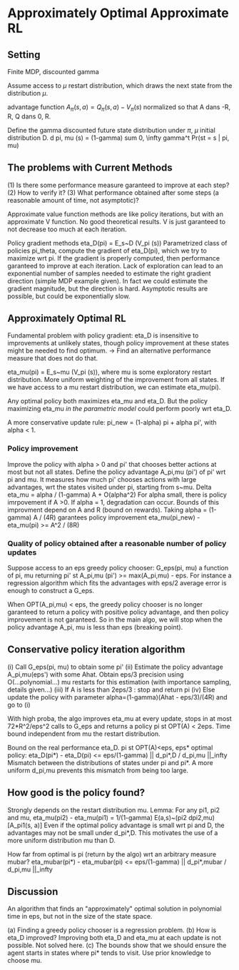 # Approximately Optimal Approximate RL

## Setting

Finite MDP, discounted gamma

Assume access to $\mu$ restart distribution, which draws the next state from the distribution $\mu$.

advantage function $A_\pi(s, a) = Q_\pi(s, a) - V_\pi(s)$
normalized so that A dans -R, R, Q dans 0, R.

Define the gamma discounted future state distribution under $\pi$, $\mu$ initial distribution D.
d pi, mu (s) = (1-gamma) sum 0, \infty gamma^t Pr(st = s | pi, mu)

## The problems with Current Methods

(1) Is there some performance measure garanteed to improve at each step?
(2) How to verify it?
(3) What performance obtained after some steps (a reasonable amount of time, not asymptotic)?

Approximate value function methods are like policy iterations, but with an approximate V function. No good theoretical results. V is just garanteed to not decrease too much at each iteration.

Policy gradient methods
eta_D(pi) =  E_s~D (V_pi (s))
Parametrized class of policies pi_theta, compute the gradient of eta_D(pi), which we try to maximize wrt pi. If the gradient is properly computed, then performance garanteed to improve at each iteration.
Lack of exploration can lead to an exponential number of samples needed to estimate the right gradient direction  (simple MDP example given). In fact we could estimate the gradient magnitude, but the direction is hard.
Asymptotic results are possible, but could be exponentially slow.

## Approximately Optimal RL

Fundamental problem with policy gradient: eta_D is insensitive to improvements at unlikely states, though policy improvement at these states might be needed to find optimum. -> Find an alternative performance measure that does not do that.

eta_mu(pi) = E_s~mu (V_pi (s)), where mu is some exploratory restart distribution. More uniform weighting of the improvement from all states. If we have access to a mu restart distribution, we can estimate eta_mu(pi).

Any optimal policy both maximizes eta_mu and eta_D. But the policy maximizing eta_mu *in the parametric model* could perform poorly wrt eta_D.

A more conservative update rule: pi_new = (1-alpha) pi + alpha pi', with alpha < 1.

### Policy improvement

Improve the policy with alpha > 0 and pi' that chooses better actions at most but not all states. Define the policy advantage A_pi,mu (pi') of pi' wrt pi and mu. It measures how much pi' chooses actions with large advantages, wrt the states visited under pi, starting from s~mu.
Delta eta_mu = alpha / (1-gamma) A + O(alpha^2)
For alpha small, there is policy imrpovement if A >0. If alpha = 1, degradation can occur.
Bounds of this improvment depend on A and R (bound on rewards).
Taking alpha = (1-gamma) A / (4R) garantees policy improvement eta_mu(pi_new) - eta_mu(pi) >= A^2 / (8R)

### Quality of policy obtained after a reasonable number of policy updates

Suppose access to an eps greedy policy chooser: G_eps(pi, mu) a function of pi, mu returning pi' st  A_pi,mu (pi') >= max(A_pi,mu) - eps.
For instance a regression algorithm which fits the advantages with eps/2 average error is enough to construct a G_eps.

When OPT(A_pi,mu) < eps, the greedy policy chooser is no longer garanteed to return a policy with positive policy advantage, and then policy improvement is not garanteed. So in the main algo, we will stop when the policy advantage  A_pi, mu is less than eps (breaking point).

## Conservative policy iteration algorithm

(i) Call G_eps(pi, mu) to obtain some pi'
(ii) Estimate the policy advantage A_pi,mu(eps') with some Ahat. Obtain eps/3 precision using O(...polynomial...) mu restarts for this estimation (with importance sampling, details given...)
(iii) If A is less than 2eps/3 : stop and return pi
(iv) Else update the policy with parameter alpha=(1-gamma)(Ahat - eps/3)/(4R)  and go to (i)

With high proba, the algo improves eta_mu at every update, stops in at most 72*R^2/eps^2 calls to G_eps and returns a policy pi st OPT(A) < 2eps. Time bound independent from mu the restart distribution.

Bound on the real performance eta_D. pi st OPT(A)<eps, eps* optimal policy:
eta_D(pi*) - eta_D(pi) <= eps/(1-gamma) || d_pi*,D / d_pi,mu ||_infty
Mismatch between the distributions of states under pi and pi*. A more uniform d_pi,mu prevents this mismatch from being too large.

## How good is the policy found?

Strongly depends on the restart distribution mu.
Lemma: For any pi1, pi2 and mu,
eta_mu(pi2) - eta_mu(pi1) = 1/(1-gamma) E(a,s)~(pi2 dpi2,mu) [A_pi1(s, a)]
Even if the optimal policy advantage is small wrt pi and D, the advantages may not be small under d_pi*,D. This motivates the use of a more uniform distribution mu than D.

How far from optimal is pi (return by the algo) wrt an arbitrary measure mubar?
eta_mubar(pi*) - eta_mubar(pi) <= eps/(1-gamma) || d_pi*,mubar / d_pi,mu ||_infty

## Discussion

An algorithm that finds an "approximately" optimal solution in polynomial time in eps, but not in the size of the state space.

(a) Finding a greedy policy chooser is a regression problem.
(b) How is eta_D improved? Improving both eta_D and eta_mu at each update is not possible. Not solved here.
(c) The bounds show that we should ensure the agent starts in states where pi* tends to visit. Use prior knowledge to choose mu.
